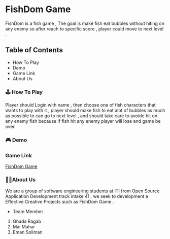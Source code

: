 # FishDom Game
FishDom is a fish game , The goal is make fish eat bubbles without hiting on any enemy so after reach to specific score , player could move to next level .

## Table of Contents
- How To Play
- Demo
- Game Link
- About Us
### 🕹️ How To Play
Player should Login with name , then choose one of fish characters that wants to play with it , player should make fish to eat alot of bubbles as much as possible to can go to next level , and should take care to avoide hit on any enemy fish because if fish hit any enemy player will lose and game be over.
### 🎮 Demo

### Game Link
[FishDom Game](https://github.com/Maymaher/Fish-Game)

### 👩‍💻About Us
We are a group of software engineering students at ITI from Open Source Application Development track intake 41 , we seek to development a Effective Creative Projects such as FishDom Game .

- Team Member
1. Ghada Ragab
2. Mai Mahar
3. Eman Soliman
